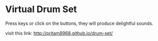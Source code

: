 # Virtual Drum Set

Press keys or click on the buttons, they will produce delightful sounds.

visit this link: http://pritam8968.github.io/drum-set/